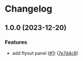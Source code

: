 # Changelog

## 1.0.0 (2023-12-20)


### Features

* add flyout panel ([#1](https://github.com/alexymantha/argocd-progressive-sync-extension/issues/1)) ([7e7d4c8](https://github.com/alexymantha/argocd-progressive-sync-extension/commit/7e7d4c8933bf907b9c738bd8644dc8f1277ffe08))
